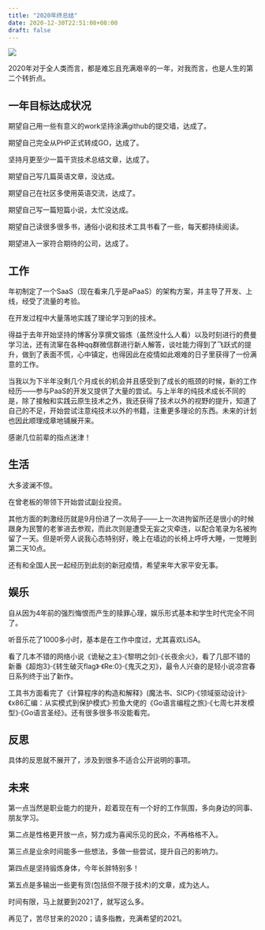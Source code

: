 ```yaml
---
title: "2020年终总结"
date: 2020-12-30T22:51:08+08:00
draft: false
---
```

![](/images/github-heatmap-2020.png)

2020年对于全人类而言，都是难忘且充满艰辛的一年，对我而言，也是人生的第二个转折点。

## 一年目标达成状况
期望自己用一些有意义的work坚持涂满github的提交墙，达成了。

期望自己完全从PHP正式转成GO，达成了。

坚持月更至少一篇干货技术总结文章，达成了。

期望自己写几篇英语文章，没达成。

期望自己在社区多使用英语交流，达成了。

期望自己写一篇短篇小说，太忙没达成。

期望自己读很多很多书，通俗小说和技术工具书看了一些，每天都持续阅读。

期望进入一家符合期待的公司，达成了。

## 工作
年初制定了一个SaaS（现在看来几乎是aPaaS）的架构方案，并主导了开发、上线，经受了流量的考验。

在开发过程中大量落地实践了理论学习到的技术。

得益于去年开始坚持的博客分享撰文锻炼（虽然没什么人看）以及时刻进行的费曼学习法，还有流窜在各种qq群微信群进行新人解答，谈吐能力得到了飞跃式的提升，做到了表面不慌，心中镇定，也得因此在疫情如此艰难的日子里获得了一份满意的工作。

当我以为下半年没剩几个月成长的机会并且感受到了成长的瓶颈的时候，新的工作经历——参与PaaS的开发又提供了大量的尝试。与上半年的纯技术成长不同的是，除了接触和实践云原生技术之外，我还获得了技术以外的视野的提升，知道了自己的不足，开始尝试注意纯技术以外的书籍，注重更多理论的东西。未来的计划也因此顺理成章地铺展开来。

感谢几位前辈的指点迷津！

## 生活
大多波澜不惊。

在曾老板的带领下开始尝试副业投资。

其他方面的刺激经历就是9月份进了一次局子——上一次进拘留所还是很小的时候跟身为民警的老爹进去参观，而此次则是遭受无妄之灾牵连，以配合笔录为名被拘留了一天。但是听旁人说我心态特别好，晚上在墙边的长椅上呼呼大睡，一觉睡到第二天10点。

还有和全国人民一起经历到此刻的新冠疫情，希望来年大家平安无事。

## 娱乐
自从因为4年前的强烈悔恨而产生的赎罪心理，娱乐形式基本和学生时代完全不同了。

听音乐花了1000多小时，基本是在工作中度过，尤其喜欢LiSA。

看了几本不错的网络小说《诡秘之主》·《黎明之剑》·《长夜余火》，看了几部不错的新番《超炮3》·《转生破灭flag》·《Re:0》·《鬼灭之刃》，最令人兴奋的是轻小说凉宫春日系列终于出了新作。

工具书方面看完了《计算程序的构造和解释》(魔法书、SICP)·《领域驱动设计》·《x86汇编：从实模式到保护模式》·煎鱼大佬的《Go语言编程之旅》·《七周七并发模型》·《Go语言圣经》。还有很多很多书没能看完。

## 反思
具体的反思就不展开了，涉及到很多不适合公开说明的事项。

## 未来
第一点当然是职业能力的提升，趁着现在有一个好的工作氛围，多向身边的同事、朋友学习。

第二点是性格更开放一点，努力成为喜闻乐见的民众，不再格格不入。

第三点是业余时间能多一些想法，多做一些尝试，提升自己的影响力。

第四点是坚持锻炼身体，今年长胖特别多！

第五点是多输出一些更有货(包括但不限于技术)的文章，成为达人。

时间有限，马上就要到2021了，就写这么多。

再见了，苦尽甘来的2020；请多指教，充满希望的2021。
